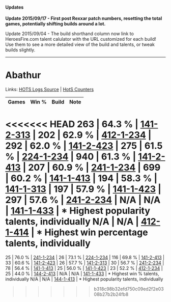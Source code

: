 #### Updates
**Update 2015/09/17 - First post Rexxar patch numbers, resetting the total games, potentially shifting builds around a lot.**

Update 2015/09/04 - The build shorthand column now link to HeroesFire.com talent calulator with the URL customized for each build!  
Use them to see a more detailed view of the build and talents, or tweak builds slightly.

***

# Abathur

Links: [HOTS Logs Source](https://www.hotslogs.com/Sitewide/HeroDetails?Hero=Abathur) | [HotS Counters](http://hotscounters.com/#/hero/Abathur)

Games  | Win %  | Build     | Note
-----  | -----  | -----     | ----
<<<<<<< HEAD
263    | 64.3 % | [141-2-313](http://www.heroesfire.com/hots/talent-calculator/abathur#hYDP) | 
202    | 62.9 % | [412-1-234](http://www.heroesfire.com/hots/talent-calculator/abathur#rtaI) | 
292    | 62.0 % | [141-2-423](http://www.heroesfire.com/hots/talent-calculator/abathur#hYF7) | 
275    | 61.5 % | [224-1-234](http://www.heroesfire.com/hots/talent-calculator/abathur#kibI) | 
940    | 61.3 % | [141-2-413](http://www.heroesfire.com/hots/talent-calculator/abathur#hYEz) | 
207    | 60.9 % | [241-1-234](http://www.heroesfire.com/hots/talent-calculator/abathur#lM5Y) | 
699    | 60.2 % | [141-1-413](http://www.heroesfire.com/hots/talent-calculator/abathur#hX_L) | 
194    | 58.3 % | [141-1-313](http://www.heroesfire.com/hots/talent-calculator/abathur#hXzn) | 
197    | 57.9 % | [141-1-423](http://www.heroesfire.com/hots/talent-calculator/abathur#hX_V) | 
297    | 57.6 % | [241-2-234](http://www.heroesfire.com/hots/talent-calculator/abathur#lMLA) | 
N/A    | N/A    | [141-1-433](http://www.heroesfire.com/hots/talent-calculator/abathur#hX_f) | * Highest popularity talents, individually
N/A    | N/A    | [412-1-414](http://www.heroesfire.com/hots/talent-calculator/abathur#rtd6) | * Highest win percentage talents, individually
=======
25     | 76.0 % | [241-1-234](http://www.heroesfire.com/hots/talent-calculator/abathur#lM5Y) | 
26     | 73.1 % | [224-1-234](http://www.heroesfire.com/hots/talent-calculator/abathur#kibI) | 
116    | 69.8 % | [141-2-413](http://www.heroesfire.com/hots/talent-calculator/abathur#hYEz) | 
33     | 60.6 % | [141-2-423](http://www.heroesfire.com/hots/talent-calculator/abathur#hYF7) | 
26     | 57.7 % | [141-2-313](http://www.heroesfire.com/hots/talent-calculator/abathur#hYDP) | 
30     | 56.7 % | [241-2-234](http://www.heroesfire.com/hots/talent-calculator/abathur#lMLA) | 
78     | 56.4 % | [141-1-413](http://www.heroesfire.com/hots/talent-calculator/abathur#hX_L) | 
25     | 56.0 % | [141-1-423](http://www.heroesfire.com/hots/talent-calculator/abathur#hX_V) | 
23     | 52.2 % | [412-1-234](http://www.heroesfire.com/hots/talent-calculator/abathur#rtaI) | 
25     | 44.0 % | [144-2-413](http://www.heroesfire.com/hots/talent-calculator/abathur#hfZj) | 
N/A    | N/A    | [141-1-433](http://www.heroesfire.com/hots/talent-calculator/abathur#hX_f) | * Highest win % talents, individually
N/A    | N/A    | [144-1-413](http://www.heroesfire.com/hots/talent-calculator/abathur#hfK5) | * Highest popularity talents, individually
>>>>>>> b318c98b32efd750c09ed2f2e0308b27b2b24fb8
